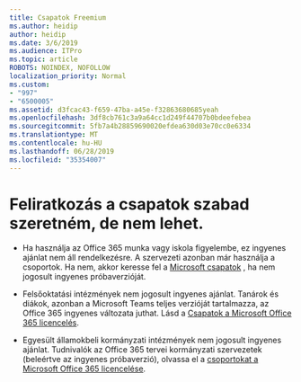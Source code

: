 ```yaml
---
title: Csapatok Freemium
ms.author: heidip
author: heidip
ms.date: 3/6/2019
ms.audience: ITPro
ms.topic: article
ROBOTS: NOINDEX, NOFOLLOW
localization_priority: Normal
ms.custom:
- "997"
- "6500005"
ms.assetid: d3fcac43-f659-47ba-a45e-f32863680685yeah
ms.openlocfilehash: 3df8cb761c3a9a64cc1d249f44707b0bdeefebea
ms.sourcegitcommit: 5fb7a4b28859690020efdea630d03e70cc0e6334
ms.translationtype: MT
ms.contentlocale: hu-HU
ms.lasthandoff: 06/28/2019
ms.locfileid: "35354007"
---
```

# <a name="id-like-to-sign-up-for-teams-free-but-i-cant"></a>Feliratkozás a csapatok szabad szeretném, de nem lehet.

- Ha használja az Office 365 munka vagy iskola figyelembe, ez ingyenes ajánlat nem áll rendelkezésre. A szervezeti azonban már használja a csoportok. Ha nem, akkor keresse fel a [Microsoft csapatok](https://products.office.com/microsoft-teams/group-chat-software) , ha nem jogosult ingyenes próbaverzióját.

- Felsőoktatási intézmények nem jogosult ingyenes ajánlat. Tanárok és diákok, azonban a Microsoft Teams teljes verzióját tartalmazza, az Office 365 ingyenes változata juthat. Lásd a [Csapatok a Microsoft Office 365 licencelés](https://docs.microsoft.com/microsoftteams/office-365-licensing).

- Egyesült államokbeli kormányzati intézmények nem jogosult ingyenes ajánlat. Tudnivalók az Office 365 tervei kormányzati szervezetek (beleértve az ingyenes próbaverzió), olvassa el a [csoportokat a Microsoft Office 365 licencelése](https://docs.microsoft.com/microsoftteams/office-365-licensing).

